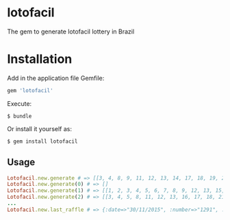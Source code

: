 # lotofacil
The gem to generate lotofacil lottery in Brazil
# Installation
Add in the application file Gemfile:
```ruby
gem 'lotofacil'
```
Execute:

    $ bundle

Or install it yourself as:

    $ gem install lotofacil

## Usage
```ruby
Lotofacil.new.generate # => [[3, 4, 8, 9, 11, 12, 13, 14, 17, 18, 19, 20, 22, 24, 25]]
Lotofacil.new.generate(0) # => []
Lotofacil.new.generate(1) # => [[1, 2, 3, 4, 5, 6, 7, 8, 9, 12, 13, 15, 16, 17, 24]]
Lotofacil.new.generate(2) # => [[3, 4, 5, 8, 11, 12, 13, 16, 17, 18, 21, 22, 23, 24, 25], [1, 3, 4, 5, 6, 7, 9, 10, 14, 15, 17, 18, 19, 21, 24]]
...
Lotofacil.new.last_raffle # => {:date=>"30/11/2015", :number=>"1291", :number_raffle=>["01", "06", "07", "08", "10", "11", "12", "13", "15", "16", "18", "19", "20", "21", "24"]}
```
